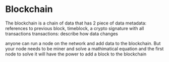 # Blockchain

The blockchain is a chain of data that has 2 piece of data
metadata: references to previous block, timeblock, a crypto signature with all transactions
transactions: describe how data changes

anyone can run a node on the network and add data to the blockchain. But your node needs to be miner and solve a mathimatical equation and the first node to solve it will have the power to add a block to the blockchain